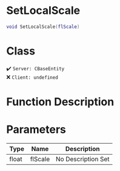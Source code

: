 # SetLocalScale
```lua
void SetLocalScale(flScale)
```
# Class
✔️ `Server: CBaseEntity`  
❌ `Client: undefined`  

# Function Description

# Parameters
Type|Name|Description
--|--|--
float|flScale|No Description Set
